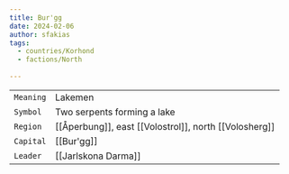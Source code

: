 ```yaml
---
title: Bur'gg
date: 2024-02-06
author: sfakias
tags:
  - countries/Korhond
  - factions/North
 
---
```

| | |
| --- | --- |
| `Meaning` | Lakemen |
| `Symbol` | Two serpents forming a lake |
| `Region` | [[Åperbung]], east [[Volostrol]], north [[Volosherg]] |
| `Capital` | [[Bur'gg]] |
| `Leader` | [[Jarlskona Darma]] |